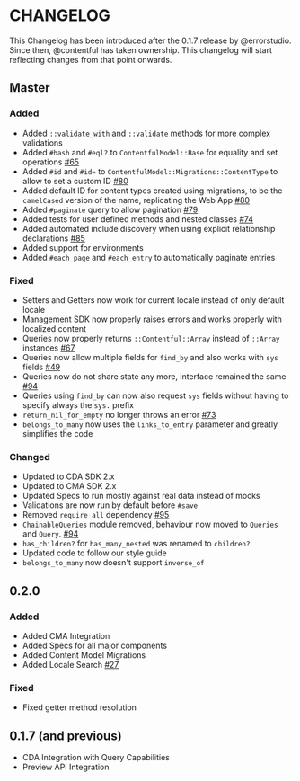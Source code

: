 # CHANGELOG

This Changelog has been introduced after the 0.1.7 release by @errorstudio.
Since then, @contentful has taken ownership. This changelog will start reflecting
changes from that point onwards.

## Master

### Added

* Added `::validate_with` and `::validate` methods for more complex validations
* Added `#hash` and `#eql?` to `ContentfulModel::Base` for equality and set operations [#65](https://github.com/contentful/contentful_model/issues/65)
* Added `#id` and `#id=` to `ContentfulModel::Migrations::ContentType` to allow to set a custom ID [#80](https://github.com/contentful/contentful_model/issues/80)
* Added default ID for content types created using migrations, to be the `camelCased` version of the name, replicating the Web App [#80](https://github.com/contentful/contentful_model/issues/80)
* Added `#paginate` query to allow pagination [#79](https://github.com/contentful/contentful_model/pull/79)
* Added tests for user defined methods and nested classes [#74](https://github.com/contentful/contentful_model/issues/74)
* Added automated include discovery when using explicit relationship declarations [#85](https://github.com/contentful/contentful_model/issues/85)
* Added support for environments
* Added `#each_page` and `#each_entry` to automatically paginate entries

### Fixed

* Setters and Getters now work for current locale instead of only default locale
* Management SDK now properly raises errors and works properly with localized content
* Queries now properly returns `::Contentful::Array` instead of `::Array` instances [#67](https://github.com/contentful/contentful_model/issues/67)
* Queries now allow multiple fields for `find_by` and also works with `sys` fields [#49](https://github.com/contentful/contentful_model/issues/49)
* Queries now do not share state any more, interface remained the same [#94](https://github.com/contentful/contentful_model/issues/94)
* Queries using `find_by` can now also request `sys` fields without having to specify always the `sys.` prefix
* `return_nil_for_empty` no longer throws an error [#73](https://github.com/contentful/contentful_model/issues/73)
* `belongs_to_many` now uses the `links_to_entry` parameter and greatly simplifies the code

### Changed

* Updated to CDA SDK 2.x
* Updated to CMA SDK 2.x
* Updated Specs to run mostly against real data instead of mocks
* Validations are now run by default before `#save`
* Removed `require_all` dependency [#95](https://github.com/contentful/contentful_model/issues/95)
* `ChainableQueries` module removed, behaviour now moved to `Queries` and `Query`. [#94](https://github.com/contentful/contentful_model/issues/94)
* `has_children?` for `has_many_nested` was renamed to `children?`
* Updated code to follow our style guide
* `belongs_to_many` now doesn't support `inverse_of`

## 0.2.0

### Added
* Added CMA Integration
* Added Specs for all major components
* Added Content Model Migrations
* Added Locale Search [#27](https://github.com/contentful/contentful_model/issues/27)

### Fixed
* Fixed getter method resolution

## 0.1.7 (and previous)

* CDA Integration with Query Capabilities
* Preview API Integration

